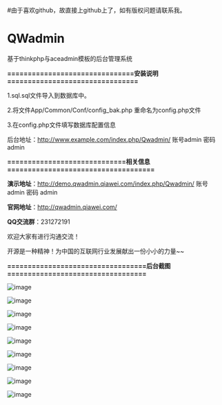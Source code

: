 #由于喜欢github，故直接上github上了，如有版权问题请联系我。
# QWadmin
基于thinkphp与aceadmin模板的后台管理系统

**===============================安装说明================================**



1.sql.sql文件导入到数据库中。

2.将文件App/Common/Conf/config_bak.php 重命名为config.php文件

3.在config.php文件填写数据库配置信息

后台地址：http://www.example.com/index.php/Qwadmin/   账号admin  密码 admin

**=============================相关信息====================================**

**演示地址**：http://demo.qwadmin.qiawei.com/index.php/Qwadmin/  账号admin  密码 admin

**官网地址**：http://qwadmin.qiawei.com/

**QQ交流群**：231272191

欢迎大家有进行沟通交流！

开源是一种精神！为中国的互联网行业发展献出一份小小的力量~~

**==================================后台截图==================================**

![image](https://github.com/qiaweicom/qwadmin/raw/master/screenshots/login.png)

![image](https://github.com/qiaweicom/qwadmin/raw/master/screenshots/index.png)

![image](https://github.com/qiaweicom/qwadmin/raw/master/screenshots/person.png)

![image](https://github.com/qiaweicom/qwadmin/raw/master/screenshots/member.png)

![image](https://github.com/qiaweicom/qwadmin/raw/master/screenshots/group.png)

![image](https://github.com/qiaweicom/qwadmin/raw/master/screenshots/Database.png)

![image](https://github.com/qiaweicom/qwadmin/raw/master/screenshots/new_add.png)

![image](https://github.com/qiaweicom/qwadmin/raw/master/screenshots/links.png)

![image](https://github.com/qiaweicom/qwadmin/raw/master/screenshots/menu.png)
